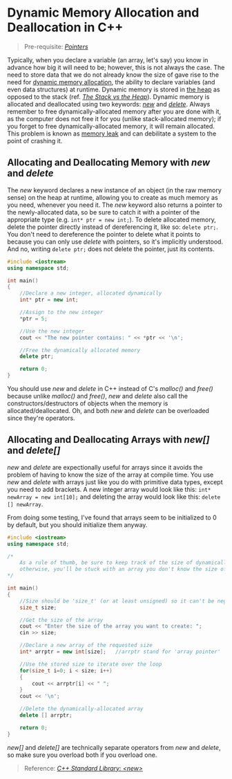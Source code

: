 # Dynamic Memory Allocation and Deallocation in C++
> Pre-requisite: [_Pointers_](https://github.com/EthanC2/Notes-and-Writeups/blob/main/C%2B%2B/Data%20and%20Data%20Types/Pointers.md)

Typically, when you declare a variable (an array, let's say) you know in advance how big it will need to be; however, this is not always the case.
The need to store data that we do not already know the size of gave rise to the need for [dynamic memory allocation](https://www.tutorialspoint.com/cplusplus/cpp_dynamic_memory.htm), the ability to declare variables (and even data structures) at runtime. Dynamic memory is stored in
[the heap](https://www.dummies.com/programming/cpp/how-the-heap-works-in-c/) as opposed to the stack (ref. [_The Stack vs the Heap_](https://nickolasteixeira.medium.com/stack-vs-heap-whats-the-difference-and-why-should-i-care-5abc78da1a88)).
Dynamic memory is allocated and deallocated using two keywords: [_new_](https://www.youtube.com/watch?v=NUZdUSqsCs4) and [_delete_](https://www.journaldev.com/38336/delete-operator-in-c-plus-plus). Always remember to free dynamically-allocated memory after you are done with it, as the computer does not free it for you (unlike stack-allocated memory); if you forget to free dynamically-allocated memory, it will remain allocated. This problem is known as [memory leak](https://www.geeksforgeeks.org/what-is-memory-leak-how-can-we-avoid/) and can debilitate a system to the point of crashing it.

## Allocating and Deallocating Memory with _new_ and _delete_
The _new_ keyword declares a new instance of an object (in the raw memory sense) on the heap at runtime, allowing you to create as much memory as you need,
whenever you need it. The _new_ keyword also returns a pointer to the newly-allocated data, so be sure to catch it with a pointer of the appropriate type
(e.g. `int* ptr = new int;`). To delete allocated memory, delete the pointer directly instead of dereferencing it, like so: `delete ptr;`. You don't 
need to dereference the pointer to delete what it points to because you can only use _delete_ with pointers, so it's implicitly understood. And no,
writing `delete ptr;` does not delete the pointer, just its contents.

```C++
#include <iostream>
using namespace std;

int main()
{
    //Declare a new integer, allocated dynamically
    int* ptr = new int;

    //Assign to the new integer
    *ptr = 5;

    //Use the new integer
    cout << "The new pointer contains: " << *ptr << '\n';

    //Free the dynamically allocated memory
    delete ptr;

    return 0;
}
```

You should use _new_ and _delete_ in C++ instead of C's _malloc()_ and _free()_ because unlike _malloc()_ and _free()_, _new_ and _delete_
also call the constructors/destructors of objects when the memory is allocated/deallocated. Oh, and both _new_ and _delete_ can be overloaded
since they're operators.

## Allocating and Deallocating Arrays with _new[]_ and _delete[]_
_new_ and _delete_ are expectionally useful for arrays since it avoids the problem of having to know the size of the array at compile time.
You use _new_ and _delete_ with arrays just like you do with primitive data types, except you need to add brackets. A new integer array would
look like this: `int* newArray = new int[10];` and deleting the array would look like this: `delete [] newArray`.

From doing some testing, I've found that arrays seem to be initialized to 0 by default, but you should initialize them anyway.
```C++
#include <iostream>
using namespace std;

/*
    As a rule of thumb, be sure to keep track of the size of dynamically-allocated arrays;
    otherwise, you'll be stuck with an array you don't know the size of.
*/

int main()
{
    //Size should be 'size_t' (or at least unsigned) so it can't be negative
    size_t size;

    //Get the size of the array
    cout << "Enter the size of the array you want to create: ";
    cin >> size;

    //Declare a new array of the requested size
    int* arrptr = new int[size];   //arrptr stand for 'array pointer'

    //Use the stored size to iterate over the loop
    for(size_t i=0; i < size; i++)
    {
        cout << arrptr[i] << " ";
    }
    cout << '\n';

    //Delete the dynamically-allocated array
    delete [] arrptr;

    return 0;
}
```
_new[]_ and _delete[]_ are technically separate operators from _new_ and _delete_, so make sure you overload both if you overload one.
> Reference: [_C++ Standard Library: \<new\>_](https://www.cplusplus.com/reference/new/) 
